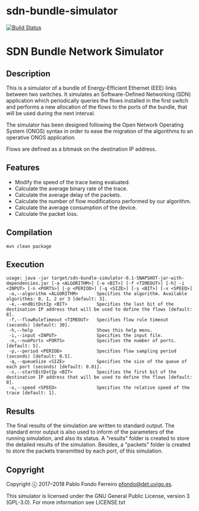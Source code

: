 # sdn-bundle-simulator

[![Build Status](https://travis-ci.org/pfondo/sdn-bundle-simulator.svg?branch=master)](https://travis-ci.org/pfondo/sdn-bundle-simulator)

# SDN Bundle Network Simulator


## Description

This is a simulator of a bundle of Energy-Efficient Ethernet (EEE) links between two switches. It simulates an Software-Defined Networking (SDN) application which periodically queries the flows installed in the first switch and performs a new allocation of the flows to the ports of the bundle, that will be used during the next interval.

The simulator has been designed following the Open Network Operating System (ONOS) syntax in order to ease the migration of the algorithms to an operative ONOS application.

Flows are defined as a bitmask on the destination IP address.

## Features

* Modify the speed of the trace being evaluated.
* Calculate the average binary rate of the trace.
* Calculate the average delay of the packets.
* Calculate the number of flow modifications performed by our algorithm.
* Calculate the average consumption of the device.
* Calculate the packet loss.

## Compilation

    mvn clean package

## Execution

    usage: java -jar target/sdn-bundle-simulator-0.1-SNAPSHOT-jar-with-dependencies.jar [-a <ALGORITHM>] [-e <BIT>] [-f <TIMEOUT>] [-h] -i <INPUT> [-n <PORTS>] [-p <PERIOD>] [-q <SIZE>] [-s <BIT>] [-x <SPEED>]
     -a,--algorithm <ALGORITHM>       Specifies the algorithm. Available algorithms: 0, 1, 2 or 3 [default: 3].
     -e,--endBitDstIp <BIT>           Specifies the last bit of the destination IP address that will be used to define the flows [default: 8].
     -f,--flowRuleTimeout <TIMEOUT>   Specifies flow rule timeout (seconds) [default: 30].
     -h,--help                        Shows this help menu.
     -i,--input <INPUT>               Specifies the input file.
     -n,--numPorts <PORTS>            Specifies the number of ports. [default: 5].
     -p,--period <PERIOD>             Specifies flow sampling period (seconds) [default: 0.5].
     -q,--queueSize <SIZE>            Specifies the size of the queue of each port (seconds) [default: 0.01].
     -s,--startBitDstIp <BIT>         Specifies the first bit of the destination IP address that will be used to define the flows [default: 0].
     -x,--speed <SPEED>               Specifies the relative speed of the trace [default: 1].

## Results

The final results of the simulation are written to standard output. The standard error output is also used to inform of the parameters of the running simulation, and also its status. A "results" folder is created to store the detailed results of the simulation. Besides, a "packets" folder is created to store the packets transmitted by each port, of this simulation.

## Copyright

Copyright ⓒ 2017–2018 Pablo Fondo Ferreiro <pfondo@det.uvigo.es>.

This simulator is licensed under the GNU General Public License, version 3 (GPL-3.0). For more information see LICENSE.txt